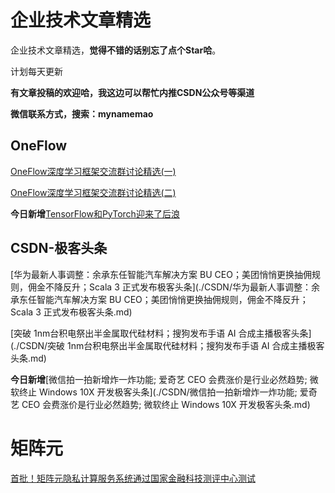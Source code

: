 # 企业技术文章精选

企业技术文章精选，**觉得不错的话别忘了点个Star哈**。

计划每天更新

**有文章投稿的欢迎哈，我这边可以帮忙内推CSDN公众号等渠道**

**微信联系方式，搜索：mynamemao**

## OneFlow

[OneFlow深度学习框架交流群讨论精选(一)](./OneFlow/OneFlow深度学习框架交流群讨论精选(一).md)

[OneFlow深度学习框架交流群讨论精选(二)](./OneFlow/OneFlow深度学习框架交流群讨论精选(二).md)

**今日新增**[TensorFlow和PyTorch迎来了后浪](./OneFlow/TensorFlow和PyTorch迎来了后浪.md)

## CSDN-极客头条

[华为最新人事调整：余承东任智能汽车解决方案 BU CEO；美团悄悄更换抽佣规则，佣金不降反升；Scala 3 正式发布极客头条](./CSDN/华为最新人事调整：余承东任智能汽车解决方案 BU CEO；美团悄悄更换抽佣规则，佣金不降反升；Scala 3 正式发布极客头条.md)

[突破 1nm台积电祭出半金属取代硅材料；搜狗发布手语 AI 合成主播极客头条](./CSDN/突破 1nm台积电祭出半金属取代硅材料；搜狗发布手语 AI 合成主播极客头条.md)

**今日新增**[微信拍一拍新增炸一炸功能; 爱奇艺 CEO 会费涨价是行业必然趋势; 微软终止 Windows 10X 开发极客头条](./CSDN/微信拍一拍新增炸一炸功能; 爱奇艺 CEO 会费涨价是行业必然趋势; 微软终止 Windows 10X 开发极客头条.md)

# 矩阵元

[首批！矩阵元隐私计算服务系统通过国家金融科技测评中心测试](./矩阵元/首批！矩阵元隐私计算服务系统通过国家金融科技测评中心测试)
